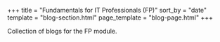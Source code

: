 +++
title = "Fundamentals for IT Professionals (FP)"
sort_by = "date"
template = "blog-section.html"
page_template = "blog-page.html"
+++

Collection of blogs for the FP module.